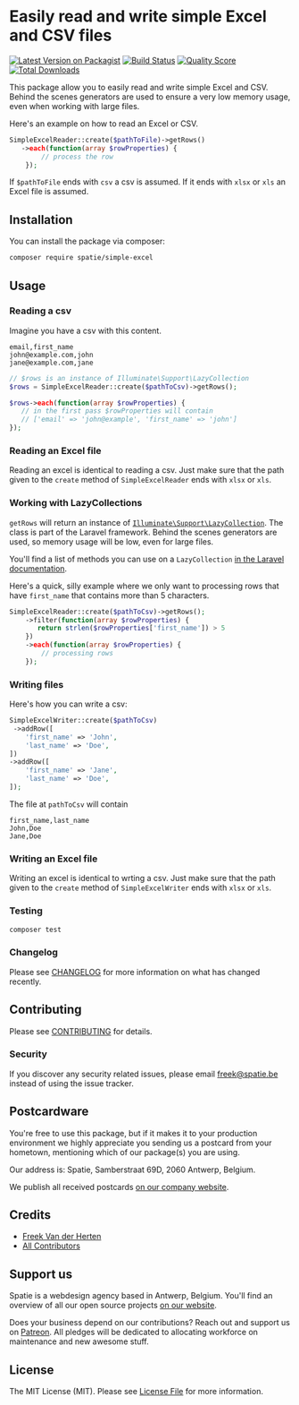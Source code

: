 # Easily read and write simple Excel and CSV files

[![Latest Version on Packagist](https://img.shields.io/packagist/v/spatie/simple-excel.svg?style=flat-square)](https://packagist.org/packages/spatie/:package_name)
[![Build Status](https://img.shields.io/travis/spatie/simple-excel/master.svg?style=flat-square)](https://travis-ci.org/spatie/:package_name)
[![Quality Score](https://img.shields.io/scrutinizer/g/spatie/simple-excel.svg?style=flat-square)](https://scrutinizer-ci.com/g/spatie/:package_name)
[![Total Downloads](https://img.shields.io/packagist/dt/spatie/simple-excel.svg?style=flat-square)](https://packagist.org/packages/spatie/:package_name)

This package allow you to easily read and write simple Excel and CSV. Behind the scenes generators are used to ensure a very low memory usage, even when working with large files.

Here's an example on how to read an Excel or CSV.

```php
SimpleExcelReader::create($pathToFile)->getRows()
   ->each(function(array $rowProperties) {
        // process the row
    });
```

If `$pathToFile` ends with `csv` a csv is assumed. If it ends with `xlsx` or `xls` an Excel file is assumed.

## Installation

You can install the package via composer:

```bash
composer require spatie/simple-excel
```

## Usage

### Reading a csv

Imagine you have a csv with this content.

```csv
email,first_name
john@example.com,john
jane@example.com,jane
```

```php
// $rows is an instance of Illuminate\Support\LazyCollection
$rows = SimpleExcelReader::create($pathToCsv)->getRows();

$rows->each(function(array $rowProperties) {
   // in the first pass $rowProperties will contain
   // ['email' => 'john@example', 'first_name' => 'john']
});
```

### Reading an Excel file

Reading an excel is identical to reading a csv. Just make sure that the path given to the `create` method of `SimpleExcelReader` ends with `xlsx` or `xls`.

### Working with LazyCollections

`getRows` will return an instance of [`Illuminate\Support\LazyCollection`](https://laravel.com/docs/master/collections#lazy-collections). The class is part of the Laravel framework. Behind the scenes generators are used, so memory usage will be low, even for large files.

You'll find a list of methods you can use on a `LazyCollection` [in the Laravel documentation](https://laravel.com/docs/master/collections#the-enumerable-contract).

Here's a quick, silly example where we only want to processing rows that have `first_name` that contains more than 5 characters.

```php
SimpleExcelReader::create($pathToCsv)->getRows();
    ->filter(function(array $rowProperties) {
       return strlen($rowProperties['first_name']) > 5
    })
    ->each(function(array $rowProperties) {
        // processing rows
    });
```

### Writing files

Here's how you can write a csv:

```php
SimpleExcelWriter::create($pathToCsv)
 ->addRow([
    'first_name' => 'John',
    'last_name' => 'Doe',
])
->addRow([
    'first_name' => 'Jane',
    'last_name' => 'Doe',
]);
```

The file at `pathToCsv` will contain

```csv
first_name,last_name
John,Doe
Jane,Doe
```

### Writing an Excel file

Writing an excel is identical to wrting a csv. Just make sure that the path given to the `create` method of `SimpleExcelWriter` ends with `xlsx` or `xls`.

### Testing

``` bash
composer test
```

### Changelog

Please see [CHANGELOG](CHANGELOG.md) for more information on what has changed recently.

## Contributing

Please see [CONTRIBUTING](CONTRIBUTING.md) for details.

### Security

If you discover any security related issues, please email freek@spatie.be instead of using the issue tracker.

## Postcardware

You're free to use this package, but if it makes it to your production environment we highly appreciate you sending us a postcard from your hometown, mentioning which of our package(s) you are using.

Our address is: Spatie, Samberstraat 69D, 2060 Antwerp, Belgium.

We publish all received postcards [on our company website](https://spatie.be/en/opensource/postcards).

## Credits

- [Freek Van der Herten](https://github.com/freekmurze)
- [All Contributors](../../contributors)

## Support us

Spatie is a webdesign agency based in Antwerp, Belgium. You'll find an overview of all our open source projects [on our website](https://spatie.be/opensource).

Does your business depend on our contributions? Reach out and support us on [Patreon](https://www.patreon.com/spatie). 
All pledges will be dedicated to allocating workforce on maintenance and new awesome stuff.

## License

The MIT License (MIT). Please see [License File](LICENSE.md) for more information.
